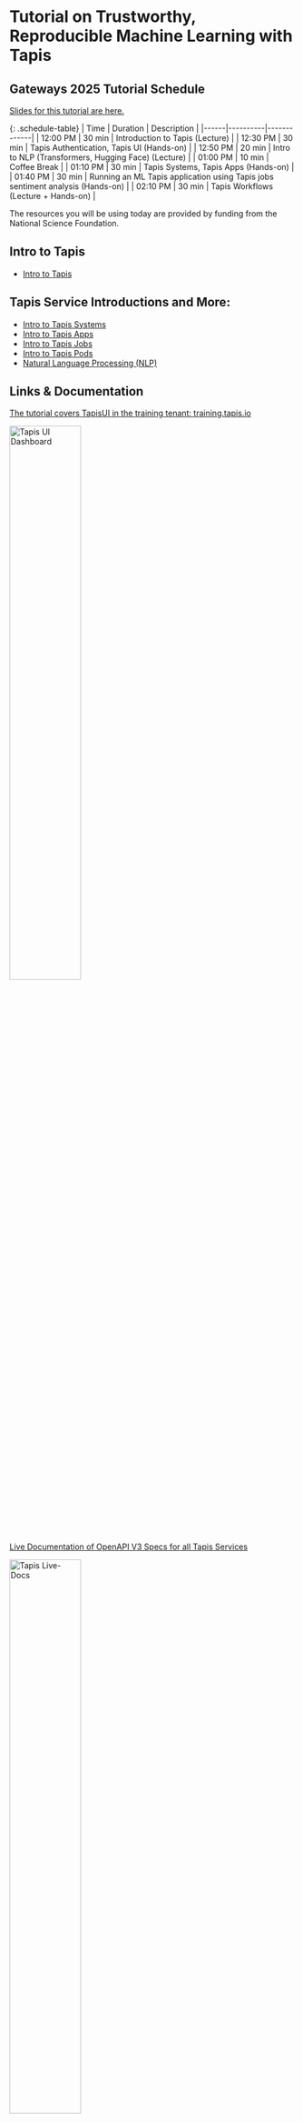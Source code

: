 # Tutorial on Trustworthy, Reproducible Machine Learning with Tapis

## Gateways 2025 Tutorial Schedule

[Slides for this tutorial are here.](https://docs.google.com/presentation/d/1gykJ0awIswnAUU-qob3MnzGD_5a729RJVnMhknykeVs/edit?usp=sharing)

<style>
.schedule-table th:nth-child(1),
.schedule-table td:nth-child(1) {
  white-space: nowrap;
  min-width: 6rem;
}
.schedule-table th:nth-child(2),
.schedule-table td:nth-child(2) {
  white-space: nowrap;
  min-width: 6rem;
}
</style>

{: .schedule-table}
| Time | Duration | Description |
|------|----------|-------------|
| 12:00 PM | 30 min | Introduction to Tapis (Lecture) |
| 12:30 PM | 30 min | Tapis Authentication, Tapis UI (Hands-on) |
| 12:50 PM | 20 min | Intro to NLP (Transformers, Hugging Face) (Lecture) |
| 01:00 PM | 10 min | Coffee Break |
| 01:10 PM | 30 min | Tapis Systems, Tapis Apps (Hands-on) |
| 01:40 PM | 30 min | Running an ML Tapis application using Tapis jobs sentiment analysis (Hands-on) |
| 02:10 PM | 30 min | Tapis Workflows (Lecture + Hands-on) |

The resources you will be using today are provided by funding from the National Science Foundation.

## Intro to Tapis 
* [Intro to Tapis](./Intro_Tapis/01-intro-to-tapis.md)
 

## Tapis Service Introductions and More:
* [Intro to Tapis Systems](./Tapis_systems/02-systems.md)
* [Intro to Tapis Apps](./Tapis_apps_jobs/03-apps.md)
* [Intro to Tapis Jobs](./Tapis_apps_jobs/04-jobs.md)
* [Intro to Tapis Pods](./Tapis_pods/05-pods.md)
* [Natural Language Processing (NLP)](./NLP/nlp.md)

<!-- ## Tapis Workflows
* [Ultralytics Model Page](https://docs.ultralytics.com/models/yolov9/#supported-tasks-and-modes) -->


## Links & Documentation
[The tutorial covers TapisUI in the training tenant: training.tapis.io](https://training.tapis.io)

<img src="/tutorials/assets/tapisui_home.png" alt="Tapis UI Dashboard" width="50%">

[Live Documentation of OpenAPI V3 Specs for all Tapis Services](https://tapis-project.github.io/live-docs)

<img src="/tutorials/assets/livedocs.png" alt="Tapis Live-Docs" width="50%">


[Full documentation and guides for using Tapis](https://tapis.readthedocs.io/en/latest)

<img src="/tutorials/assets/docs.png" alt="Tapis Documentation" width="50%">

[TapisUI specific documentation page](https://tapis.readthedocs.io/en/latest/technical/tapisui.html)

<img src="/tutorials/assets/docstapisui.png" alt="TapisUI Documentation" width="50%">

